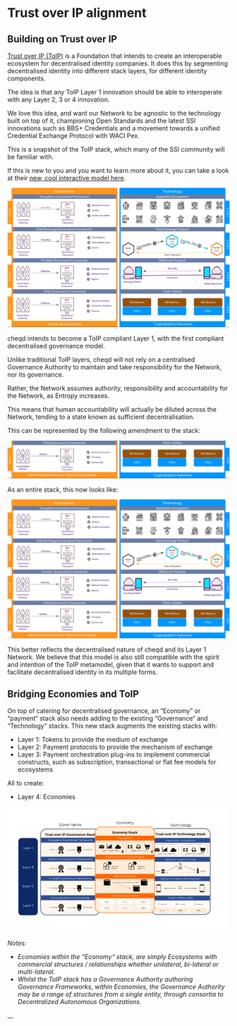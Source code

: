 # Trust over IP alignment

## Building on Trust over IP

[Trust over IP (ToIP)](https://trustoverip.org) is a Foundation that intends to create an interoperable ecosystem for decentralised identity companies. It does this by segmenting decentralised identity into different stack layers, for different identity components.

The idea is that any ToIP Layer 1 innovation should be able to interoperate with any Layer 2, 3 or 4 innovation.

We love this idea, and want our Network to be agnostic to the technology built on top of it, championing Open Standards and the latest SSI innovations such as BBS+ Credentials and a movement towards a unified Credential Exchange Protocol with WACI Pex.

This is a snapshot of the ToIP stack, which many of the SSI community will be familiar with.

If this is new to you and you want to learn more about it, you can take a look at their [new, cool interactive model here](https://trustoverip.org/wp-content/toip-model/).

![Current ToIP stack](<../.gitbook/assets/Trust over ip stack.png>)

cheqd intends to become a ToIP compliant Layer 1, with the first compliant decentralised governance model.

Unlike traditional ToIP layers, cheqd will not rely on a centralised Governance Authority to maintain and take responsibility for the Network, nor its governance.

Rather, the Network assumes authority, responsibility and accountability for the Network, as Entropy increases.

This means that human accountability will actually be diluted across the Network, tending to a state known as sufficient decentralisation.

This can be represented by the following amendment to the stack:

![Modified layer 1 for decentralised governance](<../.gitbook/assets/cheqd layer 1 (1).png>)

As an entire stack, this now looks like:

![Modified ToIP stack for decentralised governance](<../.gitbook/assets/cheqd toip stack.png>)

This better reflects the decentralised nature of cheqd and its Layer 1 Network. We believe that this model is also still compatible with the spirit and intention of the ToIP metamodel, given that it wants to support and facilitate decentralised identity in its multiple forms.

## Bridging Economies and ToIP

On top of catering for decentralised governance, an “Economy” or “payment“ stack also needs adding to the existing “Governance“ and “Technology“ stacks. This new stack augments the existing stacks with:

* Layer 1: Tokens to provide the medium of exchange
* Layer 2: Payment protocols to provide the mechanism of exchange
* Layer 3: Payment orchestration plug-ins to implement commercial constructs, such as subscription, transactional or flat fee models for ecosystems

All to create:

* Layer 4: Economies

![Modified Trust Over IP stack showing an economics layer in addition to governance and technology](<../.gitbook/assets/2 economic stack for toip (2) (4) (1).png>)

_Notes:_

* _Economies within the “Economy“ stack, are simply Ecosystems with commercial structures / relationships whether unilateral, bi-lateral or multi-lateral._
* _Whilst the ToIP stack has a Governance Authority authoring Governance Frameworks, within Economies, the Governance Authority may be a range of structures from a single entity, through consortia to Decentralized Autonomous Organizations._

\_\_
